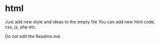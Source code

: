 # html
Just add new style and ideas to the empty file 
You can add new html code, css, js, php etc.


Do not edit the Readme.md.
